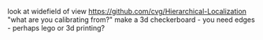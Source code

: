 look at widefield of view
https://github.com/cvg/Hierarchical-Localization
"what are you calibrating from?"
make a 3d checkerboard - you need edges - perhaps lego or 3d printing?

